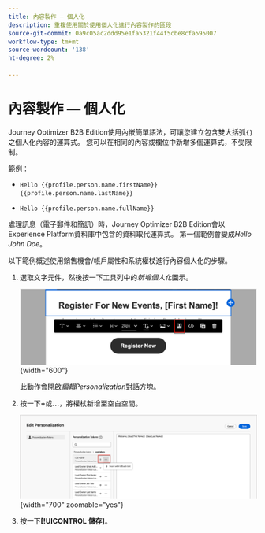 ```yaml
---
title: 內容製作 — 個人化
description: 重複使用關於使用個人化進行內容製作的區段
source-git-commit: 0a9c05ac2ddd95e1fa5321f44f5cbe8cfa595007
workflow-type: tm+mt
source-wordcount: '138'
ht-degree: 2%

---
```


# 內容製作 — 個人化

Journey Optimizer B2B Edition使用內嵌簡單語法，可讓您建立包含雙大括弧`{}`之個人化內容的運算式。 您可以在相同的內容或欄位中新增多個運算式，不受限制。

範例：

* `Hello {{profile.person.name.firstName}} {{profile.person.name.lastName}}`

* `Hello {{profile.person.name.fullName}}`

處理訊息（電子郵件和簡訊）時，Journey Optimizer B2B Edition會以Experience Platform資料庫中包含的資料取代運算式。 第一個範例會變成&#x200B;_Hello John Doe_。

以下範例概述使用銷售機會/帳戶屬性和系統權杖進行內容個人化的步驟。

1. 選取文字元件，然後按一下工具列中的&#x200B;_新增個人化_&#x200B;圖示。

   ![按一下「個人化」圖示](../assets/content-design-shared/visual-designer-personalize-icon.png){width="600"}

   此動作會開啟&#x200B;_編輯Personalization_&#x200B;對話方塊。

1. 按一下&#x200B;**+**&#x200B;或&#x200B;**...**，將權杖新增至空白空間。

   ![使用權杖建構個人化文字](../assets/content-design-shared/visual-designer-personalize-dialog.png){width="700" zoomable="yes"}

1. 按一下&#x200B;**[!UICONTROL 儲存]**。
